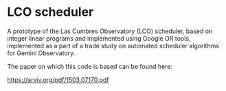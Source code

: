# LCO scheduler

A prototype of the Las Cumbres Observatory (LCO) scheduler, based on integer linear programs and implemented using
Google OR tools, implemented as a part of a trade study on automated scheduler algorithms for Gemini Observatory.

The paper on which this code is based can be found here:

https://arxiv.org/pdf/1503.07170.pdf

